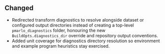 ## Changed

- Redirected transform diagnostics to resolve alongside dataset or configured
  output directories instead of creating a top-level `pmarlo_diagnostics`
  folder, honouring the new ``BuildOpts.diagnostics_dir`` override and
  repository output conventions.
- Added unit coverage for diagnostics directory resolution so environment and
  example program heuristics stay exercised.
